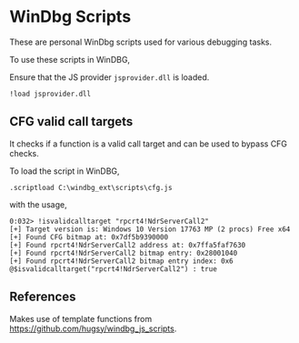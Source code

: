 # WinDbg Scripts

These are personal WinDbg scripts used for various debugging tasks.

To use these scripts in WinDBG,

Ensure that the JS provider `jsprovider.dll` is loaded.

```
!load jsprovider.dll
```

## CFG valid call targets

It checks if a function is a valid call target and can be used to bypass CFG checks.

To load the script in WinDBG,

```
.scriptload C:\windbg_ext\scripts\cfg.js
```

with the usage,

```
0:032> !isvalidcalltarget "rpcrt4!NdrServerCall2"
[+] Target version is: Windows 10 Version 17763 MP (2 procs) Free x64
[+] Found CFG bitmap at: 0x7df5b9390000
[+] Found rpcrt4!NdrServerCall2 address at: 0x7ffa5faf7630
[+] Found rpcrt4!NdrServerCall2 bitmap entry: 0x28001040
[+] Found rpcrt4!NdrServerCall2 bitmap entry index: 0x6
@$isvalidcalltarget("rpcrt4!NdrServerCall2") : true
```

## References

Makes use of template functions from https://github.com/hugsy/windbg_js_scripts.